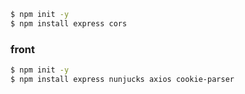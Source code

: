 ```sh
$ npm init -y
$ npm install express cors
```

### front
```sh
$ npm init -y
$ npm install express nunjucks axios cookie-parser
```
